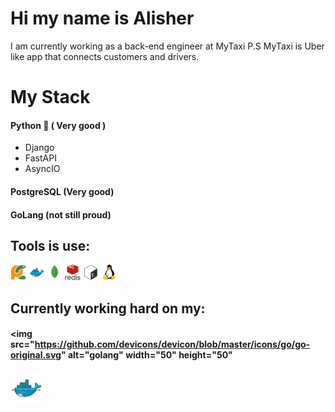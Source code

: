 # Hi my name is Alisher

I am currently working as a back-end engineer at MyTaxi 
P.S MyTaxi is Uber like app that connects  customers and drivers.


# My Stack

#### Python   🐍 ( Very good )
- Django
- FastAPI
- AsyncIO

#### PostgreSQL  (Very good)

#### GoLang (not still proud)

## Tools is use:
<img src="https://github.com/devicons/devicon/blob/master/icons/pycharm/pycharm-original.svg" alt="pycharm" width="25" height="25" /> <img src="https://github.com/devicons/devicon/raw/master/icons/docker/docker-original.svg" alt="docker" width="25" height="25" /> <img src="https://github.com/devicons/devicon/raw/master/icons/mongodb/mongodb-original.svg" alt="mongodb" width="25" height="25" />  <img src="https://raw.githubusercontent.com/devicons/devicon/master/icons/redis/redis-original-wordmark.svg" alt="redis" width="25" height="25" /> <img src="https://github.com/devicons/devicon/raw/master/icons/bash/bash-original.svg" alt="bash" width="25" height="25" /> <img src="https://github.com/devicons/devicon/blob/master/icons/linux/linux-original.svg" width="25" height="25"/>

## Currently working hard on my:

#### <img src="https://github.com/devicons/devicon/blob/master/icons/go/go-original.svg" alt="golang" width="50" height="50"
#### <img src="https://github.com/devicons/devicon/raw/master/icons/docker/docker-original.svg" alt="docker" width="50" height="50" />
